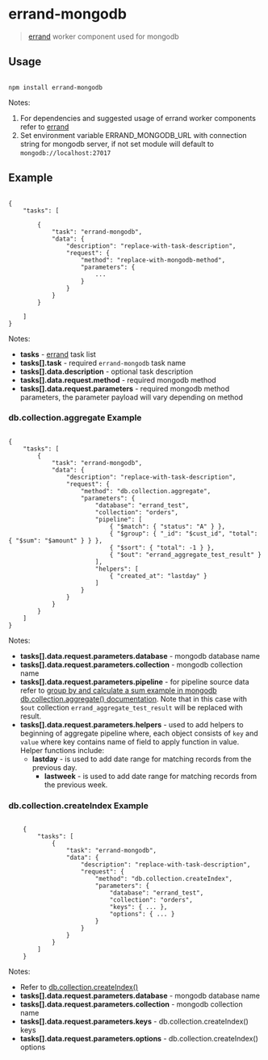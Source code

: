 # errand-mongodb
> [errand](https://github.com/errandjs/errand) worker component used for mongodb

## Usage

```

npm install errand-mongodb

```

Notes:

1. For dependencies and suggested usage of errand worker components refer to [errand](https://github.com/errandjs/errand)
2. Set environment variable ERRAND_MONGODB_URL with connection string for mongodb server, if not set module will default to `mongodb://localhost:27017`

## Example

```

{
	"tasks": [

		{
			"task": "errand-mongodb",
			"data": {
				"description": "replace-with-task-description",
				"request": {
					"method": "replace-with-mongodb-method",
					"parameters": {
						...
					}
				}
			}
		}

	]
}

```

Notes:

* **tasks** - [errand](https://github.com/errandjs/errand) task list
* **tasks[].task** - required `errand-mongodb` task name
* **tasks[].data.description** - optional task description
* **tasks[].data.request.method** - required mongodb method
* **tasks[].data.request.parameters** - required mongodb method parameters, the parameter payload will vary depending on method

### db.collection.aggregate Example

```

{
	"tasks": [
		{
			"task": "errand-mongodb",
			"data": {
				"description": "replace-with-task-description",
				"request": {
					"method": "db.collection.aggregate",
					"parameters": {
						"database": "errand_test",
						"collection": "orders",
						"pipeline": [
							{ "$match": { "status": "A" } },
							{ "$group": { "_id": "$cust_id", "total": { "$sum": "$amount" } } },
							{ "$sort": { "total": -1 } },
							{ "$out": "errand_aggregate_test_result" }
						],
						"helpers": [
							{ "created_at": "lastday" }
						]
					}
				}
			}
		}
	]
}

```

Notes:

* **tasks[].data.request.parameters.database** - mongodb database name
* **tasks[].data.request.parameters.collection** - mongodb collection name
* **tasks[].data.request.parameters.pipeline** - for pipeline source data refer to [group by and calculate a sum example in mongodb db.collection.aggregate() documentation](https://docs.mongodb.com/manual/reference/method/db.collection.aggregate/#db.collection.aggregate). Note that in this case with `$out` collection `errand_aggregate_test_result` will be replaced with result.
* **tasks[].data.request.parameters.helpers** - used to add helpers to beginning of aggregate pipeline where, each object consists of `key` and `value` where key contains name of field to apply function in value. Helper functions include:
  * **lastday** - is used to add date range for matching records from the previous day.
	* **lastweek** - is used to add date range for matching records from the previous week.

### db.collection.createIndex Example


```

	{
		"tasks": [
			{
				"task": "errand-mongodb",
				"data": {
					"description": "replace-with-task-description",
					"request": {
						"method": "db.collection.createIndex",
						"parameters": {
							"database": "errand_test",
							"collection": "orders",
							"keys": { ... },
							"options": { ... }
						}
					}
				}
			}
		]
	}

```

Notes:

* Refer to [db.collection.createIndex()](https://docs.mongodb.com/manual/reference/method/db.collection.createIndex/)
* **tasks[].data.request.parameters.database** - mongodb database name
* **tasks[].data.request.parameters.collection** - mongodb collection name
* **tasks[].data.request.parameters.keys** - db.collection.createIndex() keys
* **tasks[].data.request.parameters.options** - db.collection.createIndex() options
